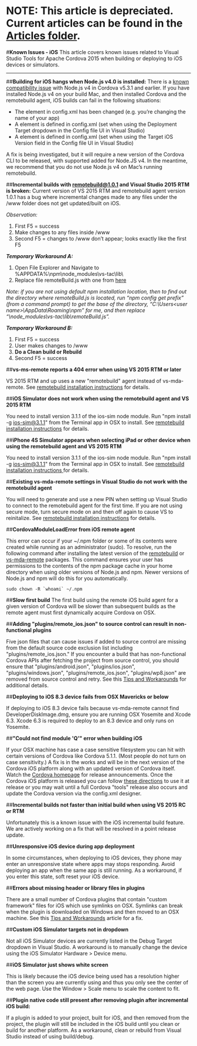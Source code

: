 <properties pageTitle="Known Issues - iOS"
  description="This is an article on bower tutorial"
  services="" 
  documentationCenter=""
  authors="bursteg" />


# **NOTE:** This article is depreciated. Current articles can be found in the [Articles folder](/articles/).

#**Known Issues - iOS**
This article covers known issues related to Visual Studio Tools for Apache Cordova 2015 when building or deploying to iOS devices or simulators.

----------
##**Building for iOS hangs when Node.js v4.0 is installed:**
There is a [known compatibility issue](https://issues.apache.org/jira/browse/CB-9297) with Node.js v4 in Cordova v5.3.1 and earlier. If you have installed Node.js v4 on your build Mac, and then installed Cordova and the remotebuild agent, iOS builds can fail in the following situations:
* The <name> element in config.xml has been changed (e.g. you’re changing the name of your app)
* A <deployment-target> element is defined in config.xml (set when using the Deployment Target dropdown in the Config file UI in Visual Studio)
* A <target-device> element is defined in config.xml (set when using the Target iOS Version field in the Config file UI in Visual Studio)

A fix is being investigated, but it will require a new version of the Cordova CLI to be released, with supported added for Node.JS v4. In the meantime, we recommend that you do not use Node.js v4 on Mac’s running remotebuild.

##**Incremental builds with remotebuild@1.0.1 and Visual Studio 2015 RTM is broken:**
Current version of VS 2015 RTM and remotebuild agent version 1.0.1 has a bug where incremental changes made to any files under the /www folder does not get updated/built on iOS.

*Observation:*

1.	First F5 = success
2.	Make changes to any files inside /www
3.	Second F5 = changes to /www don’t appear; looks exactly like the first F5


***Temporary Workaround A:***

1. Open File Explorer and Navigate to %APPDATA%\npm\node_modules\vs-tac\lib\
2. Replace file remoteBuild.js with one from [here](https://raw.githubusercontent.com/Microsoft/cordova-docs/master/known-issues/ios-remote-incremental-build-fix/remoteBuild.js)

*Note: if you are not using default npm installation location, then to find out the directory where remoteBuild.js is located, run “npm config get prefix” (from a command prompt) to get the base of the directory, “C:\Users\<user name>\AppData\Roaming\npm” for me, and then replace “\node_modules\vs-tac\lib\remoteBuild.js”.*


***Temporary Workaround B:***

1. First F5 = success
2. User makes changes to /www
3. **Do a Clean build or Rebuild**
4. Second F5 = success


##**vs-ms-remote reports a 404 error when using VS 2015 RTM or later** 

VS 2015 RTM and up uses a new "remotebuild" agent instead of vs-mda-remote. See [remotebuild installation instructions](http://go.microsoft.com/fwlink/?LinkID=533745) for details.

##**iOS Simulator does not work when using the remotebuild agent and VS 2015 RTM**

You need to install version 3.1.1 of the ios-sim node module. Run "npm install -g ios-sim@3.1.1" from the Terminal app in OSX to install. See [remotebuild installation instructions](http://go.microsoft.com/fwlink/?LinkID=533745) for details.

##**iPhone 4S Simulator appears when selecting iPad or other device when using the remotebuild agent and VS 2015 RTM** 

You need to install version 3.1.1 of the ios-sim node module. Run "npm install -g ios-sim@3.1.1" from the Terminal app in OSX to install. See [remotebuild installation instructions ](http://go.microsoft.com/fwlink/?LinkID=533745) for details.

##**Existing vs-mda-remote settings in Visual Studio do not work with the remotebuild agent** 

You will need to generate and use a new PIN when setting up Visual Studio to connect to the remotebuild agent for the first time. If you are not using secure mode, turn secure mode on and then off again to cause VS to reinitalize. See [remotebuild installation instructions](http://go.microsoft.com/fwlink/?LinkID=533745) for details.

##**CordovaModuleLoadError from iOS remote agent** 

This error can occur if your ~/.npm folder or some of its contents were created while running as an administrator (sudo). To resolve, run the following command after installing the latest version of the [remotebuild](https://www.npmjs.com/package/remotebuild) or [vs-mda-remote](https://www.npmjs.com/package/vs-mda-remote) packages. This command ensures your user has permissions to the contents of the npm package cache in your home directory when using older versions of Node.js and npm. Newer versions of Node.js and npm will do this for you automatically.

    sudo chown -R `whoami` ~/.npm

##**Slow first build** 
The first build using the remote iOS build agent for a given version of Cordova will be slower than subsequent builds as the remote agent must first dynamically acquire Cordova on OSX.

##**Adding "plugins/remote_ios.json" to source control can result in non-functional plugins** 

Five json files that can cause issues if added to source control are missing from the default source code exclusion list including "plugins/remote_ios.json." If you encounter a build that has non-functional Cordova APIs after fetching the project from source control, you should ensure that "plugins/android.json", "plugins/ios.json", "plugins/windows.json", "plugins/remote_ios.json", "plugins/wp8.json" are removed from source control and retry. See this [Tips and Workarounds](../tips-and-workarounds/general/tips-and-workarounds-general-readme.md#missingexclude) for additional details.

##**Deploying to iOS 8.3 device fails from OSX Mavericks or below** 

If deploying to iOS 8.3 device fails because vs-mda-remote cannot find DeveloperDiskImage.dmg, ensure you are running OSX Yosemite and Xcode 6.3. Xcode 6.3 is required to deploy to an 8.3 device and only runs on Yosemite.

##**"Could not find module 'Q'" error when building iOS** 

If your OSX machine has case a case sensitive filesystem you can hit with certain versions of Cordova like Cordova 5.1.1. (Most people do not turn on case sensitivity.) A fix is in the works and will be in the next version of the Cordova iOS platform along with an updated version of Cordova itself. Watch the [Cordova homepage](http://cordova.apache.org) for release announcements. Once the Cordova iOS platform is released you can follow [these directions](../tips-and-workarounds/general/tips-and-workarounds-general-readme.md#cordova-platform-ver) to use it at release or you may wait until a full Cordova "tools" release also occurs and update the Cordova version via the config.xml designer.

##**Incremental builds not faster than initial build when using VS 2015 RC or RTM** 

Unfortunately this is a known issue with the iOS incremental build feature. We are actively working on a fix that will be resolved in a point release update.

##**Unresponsive iOS device during app deployment** 

In some circumstances, when deploying to iOS devices, they phone may enter an unresponsive state where apps may stops responding. Avoid deploying an app when the same app is still running.
As a workaround, if you enter this state, soft reset your iOS device.

##**Errors about missing header or library files in plugins** 

There are a small number of Cordova plugins that contain "custom framework" files for iOS which use symlinks on OSX. Symlinks can break when the plugin is downloaded on Windows and then moved to an OSX machine. See this [Tips and Workarounds](../tips-and-workarounds/ios/tips-and-workarounds-ios-readme.md#symlink) article for a fix.

##**Custom iOS Simulator targets not in dropdown** 

Not all iOS Simulator devices are currently listed in the Debug Target dropdown in Visual Studio. A workaround is to manually change the device using the iOS Simulator Hardware > Device menu.

##**iOS Simulator just shows white screen** 

This is likely because the iOS device being used has a resolution higher than the screen you are currently using and thus you only see the center of the web page. Use the Window > Scale menu to scale the content to fit.

##**Plugin native code still present after removing plugin after incremental iOS build:** 

If a plugin is added to your project, built for iOS, and then removed from the project, the plugin will still be included in the iOS build until you clean or build for another platform. As a workaround, clean or rebuild from Visual Studio instead of using build/debug.
